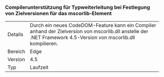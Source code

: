 ### <a name="compiler-support-for-type-forwarding-when-multi-targeting-mscorlib"></a>Compilerunterstützung für Typweiterleitung bei Festlegung von Zielversionen für das mscorlib-Element

|   |   |
|---|---|
|Details|Durch ein neues CodeDOM-Feature kann ein Compiler anhand der Zielversion von mscorlib.dll anstelle der .NET Framework 4.5-Version von mscorlib.dll kompilieren.|
|Bereich|Edge|
|Version|4.5|
|Typ|Laufzeit|

